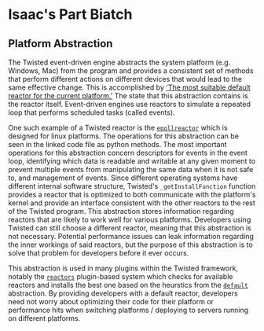 # Isaac's Part Biatch
## Platform Abstraction
The Twisted event-driven engine abstracts the system platform (e.g. Windows, Mac) from the program and provides a consistent set of methods that perform different actions on different devices that would lead to the same effective change. This is accomplished by ['The most suitable default reactor for the current platform.'](https://github.com/twisted/twisted/blob/trunk/src/twisted/internet/default.py)
The state that this abstraction contains is the reactor itself. Event-driven engines use reactors to simulate a repeated loop that performs scheduled tasks (called events).

One such example of a Twisted reactor is the [`epollreactor`](https://github.com/twisted/twisted/blob/trunk/src/twisted/internet/epollreactor.py) which is designed for linux platforms. The operations for this abstraction can be seen in the linked code file as python methods. The most important operations for this abstraction concern descriptors for events in the event loop, identifying which data is readable and writable at any given moment to prevent multiple events from manipulating the same data when it is not safe to, and management of events. Since different operating systems have different internal software structure, Twisted's `_getInstallFunction` function provides a reactor that is optimized to both communicate with the platform's kernel and provide an interface consistent with the other reactors to the rest of the Twisted program. This abstraction stores information regarding reactors that are likely to work well for various platforms. Developers using Twisted can still choose a different reactor, meaning that this abstraction is not necessary. Potential performance issues can leak information regarding the inner workings of said reactors, but the purpose of this abstraction is to solve that problem for developers before it ever occurs.

This abstraction is used in many plugins within the Twisted framework, notably the [`reactors`](https://github.com/twisted/twisted/blob/trunk/src/twisted/application/reactors.py) plugin-based system which checks for available reactors and installs the best one based on the heurstics from the [`default`](https://github.com/twisted/twisted/blob/trunk/src/twisted/internet/default.py) abstraction. By providing developers with a default reactor, developers need not worry about optimizing their code for their platform or performance hits when switching platforms / deploying to servers running on different platforms.
